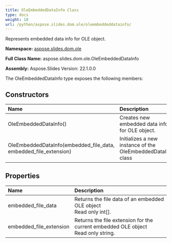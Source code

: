 ```yaml
---
title: OleEmbeddedDataInfo Class
type: docs
weight: 10
url: /python/aspose.slides.dom.ole/oleembeddeddatainfo/
---
```


Represents embedded data info for OLE object.

**Namespace:** [aspose.slides.dom.ole](/python/aspose.slides.dom.ole/)

**Full Class Name:** aspose.slides.dom.ole.OleEmbeddedDataInfo

**Assembly:**  Aspose.Slides Version: 22.1.0.0

The OleEmbeddedDataInfo type exposes the following members:
## **Constructors**
|**Name**|**Description**|
| :- | :- |
|OleEmbeddedDataInfo()|Creates new embedded data info for OLE object.|
|OleEmbeddedDataInfo(embedded_file_data, embedded_file_extension)|Initializes a new instance of the OleEmbeddedDataInfo class|
## **Properties**
|**Name**|**Description**|
| :- | :- |
|embedded_file_data|Returns the file data of an embedded OLE object<br/>            Read only int[].|
|embedded_file_extension|Returns the file extension for the current embedded OLE object<br/>            Read only string.|
